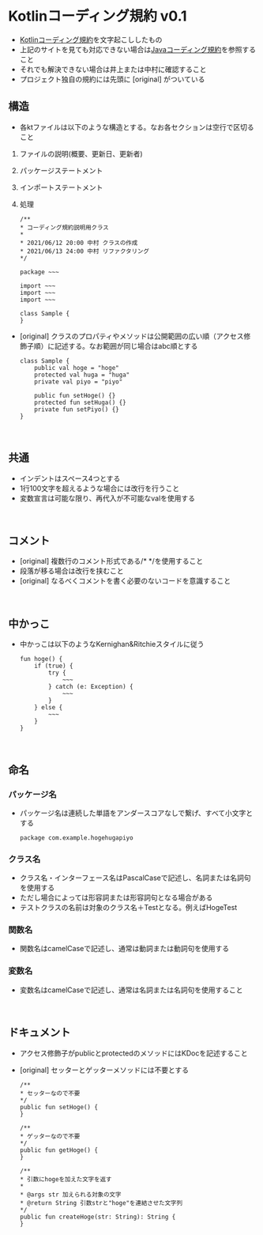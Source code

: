 # Kotlinコーディング規約 v0.1
- [Kotlinコーディング規約](https://developer.android.com/kotlin/style-guide?hl=ja)を文字起こししたもの
- 上記のサイトを見ても対応できない場合は[Javaコーディング規約](https://google.github.io/styleguide/javaguide.html)を参照すること
- それでも解決できない場合は井上または中村に確認すること
- プロジェクト独自の規約には先頭に [original] がついている

## 構造

- 各ktファイルは以下のような構造とする。なお各セクションは空行で区切ること

1. ファイルの説明(概要、更新日、更新者)
1. パッケージステートメント
1. インポートステートメント
1. 処理

    ```
    /**
    * コーディング規約説明用クラス
    *
    * 2021/06/12 20:00 中村 クラスの作成
    * 2021/06/13 24:00 中村 リファクタリング
    */

    package ~~~

    import ~~~
    import ~~~
    import ~~~

    class Sample {
    }
    ```
- [original] クラスのプロパティやメソッドは公開範囲の広い順（アクセス修飾子順）に記述する。なお範囲が同じ場合はabc順とする

    ```
    class Sample {
        public val hoge = "hoge"
        protected val huga = "huga"
        private val piyo = "piyo"

        public fun setHoge() {}
        protected fun setHuga() {}
        private fun setPiyo() {}
    }
    ```

<br />

## 共通
- インデントはスペース4つとする
- 1行100文字を超えるような場合には改行を行うこと
- 変数宣言は可能な限り、再代入が不可能なvalを使用する

<br />

## コメント
- [original] 複数行のコメント形式である/* */を使用すること
- 段落が移る場合は改行を挟むこと
- [original] なるべくコメントを書く必要のないコードを意識すること

<br />

## 中かっこ
- 中かっこは以下のようなKernighan&Ritchieスタイルに従う

    ```
    fun hoge() {
        if (true) {
            try {
                ~~~
            } catch (e: Exception) {
                ~~~
            }
        } else {
            ~~~
        }
    }
    ```

<br />

## 命名

### パッケージ名
- パッケージ名は連続した単語をアンダースコアなしで繋げ、すべて小文字とする
    ```
    package com.example.hogehugapiyo
    ```

### クラス名
- クラス名・インターフェース名はPascalCaseで記述し、名詞または名詞句を使用する
- ただし場合によっては形容詞または形容詞句となる場合がある
- テストクラスの名前は対象のクラス名＋Testとなる。例えばHogeTest

### 関数名
- 関数名はcamelCaseで記述し、通常は動詞または動詞句を使用する

### 変数名
- 変数名はcamelCaseで記述し、通常は名詞または名詞句を使用すること

<br />

## ドキュメント
- アクセス修飾子がpublicとprotectedのメソッドにはKDocを記述すること
- [original] セッターとゲッターメソッドには不要とする

    ```
    /**
    * セッターなので不要
    */
    public fun setHoge() {
    }

    /**
    * ゲッターなので不要
    */
    public fun getHoge() {
    }

    /**
    * 引数にhogeを加えた文字を返す
    *
    * @args str 加えられる対象の文字
    * @return String 引数strと"hoge"を連結させた文字列
    */
    public fun createHoge(str: String): String {
    }
    ```